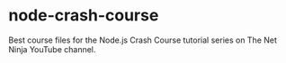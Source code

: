 # node-crash-course
Best course files for the Node.js Crash Course tutorial series on The Net Ninja YouTube channel.
